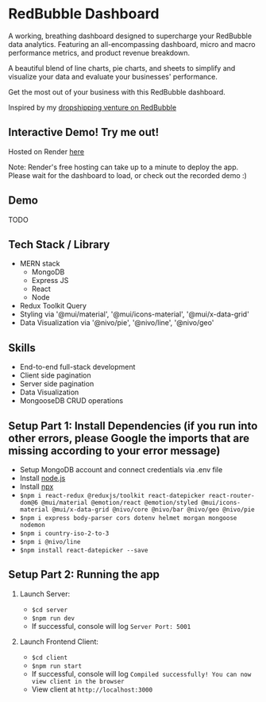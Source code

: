# RedBubble Dashboard

A working, breathing dashboard designed to supercharge your RedBubble data analytics. Featuring an all-encompassing dashboard, micro and macro performance metrics, and product revenue breakdown. 

A beautiful blend of line charts, pie charts, and sheets to simplify and visualize your data and evaluate your businesses' performance. 

Get the most out of your business with this RedBubble dashboard.

Inspired by my [dropshipping venture on RedBubble](https://www.redbubble.com/people/L-and-X/shop?asc=u)

## Interactive Demo! Try me out!
Hosted on Render [here](https://redbubble-admin-dashboard-backend.onrender.com/)

Note: Render's free hosting can take up to a minute to deploy the app. Please wait for the dashboard to load, or check out the recorded demo :) 

## Demo
TODO

## Tech Stack / Library
- MERN stack
   - MongoDB
   - Express JS
   - React
   - Node
- Redux Toolkit Query
- Styling via '@mui/material', '@mui/icons-material', '@mui/x-data-grid'
- Data Visualization via '@nivo/pie', '@nivo/line', '@nivo/geo' 

## Skills
- End-to-end full-stack development
- Client side pagination
- Server side pagination
- Data Visualization
- MongooseDB CRUD operations

## Setup Part 1: Install Dependencies (if you run into other errors, please Google the imports that are missing according to your error message)
- Setup MongoDB account and connect credentials via .env file
- Install [node.js
](https://nodejs.org/en/download/package-manager)
- Install [npx](https://www.npmjs.com/package/npx)
- ```$npm i react-redux @reduxjs/toolkit react-datepicker react-router-dom@6 @mui/material @emotion/react @emotion/styled @mui/icons-material @mui/x-data-grid @nivo/core @nivo/bar @nivo/geo @nivo/pie```
- ```$npm i express body-parser cors dotenv helmet morgan mongoose nodemon```
- ```$npm i country-iso-2-to-3```
- ```$npm i @nivo/line```
- ```$npm install react-datepicker --save```

## Setup Part 2: Running the app
1. Launch Server:
    - ```$cd server```
    - ```$npm run dev```
    - If successful, console will log ```Server Port: 5001```

2. Launch Frontend Client:
    - ```$cd client```
    - ```$npm run start```
    - If successful, console will log ```Compiled successfully! You can now view client in the browser```
    - View client at ```http://localhost:3000```

